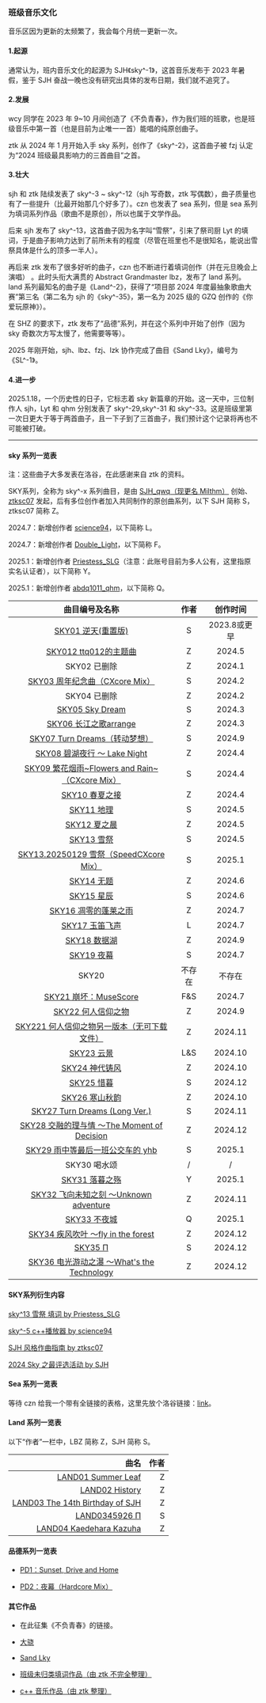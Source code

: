 ### 班级音乐文化

音乐区因为更新的太频繁了，我会每个月统一更新一次。

#### 1.起源

通常认为，班内音乐文化的起源为 SJH《sky^-1》，这首音乐发布于 2023 年暑假，鉴于 SJH 奋战一晚也没有研究出具体的发布日期，我们就不追究了。

#### 2.发展

wcy 同学在 2023 年 9~10 月间创造了《不负青春》，作为我们班的班歌，也是班级音乐中第一首（也是目前为止唯一一首）能唱的纯原创曲子。

ztk 从 2024 年 1 月开始入手 sky 系列，创作了《sky^-2》，这首曲子被 fzj 认定为“2024 班级最具影响力的三首曲目”之首。

#### 3.壮大

sjh 和 ztk 陆续发表了 sky^-3 ~ sky^-12（sjh 写奇数，ztk 写偶数），曲子质量也有了一些提升（比最开始那几个好多了）。czn 也发表了 sea 系列，但是 sea 系列为填词系列作品（歌曲不是原创），所以也属于文学作品。

后来 sjh 发布了 sky^-13，这首曲子因为名字叫“雪祭”，引来了祭司厨 Lyt 的填词，于是曲子影响力达到了前所未有的程度（尽管在班里也不是很知名，能说出雪祭具体是什么的顶多一半人）。

再后来 ztk 发布了很多好听的曲子，czn 也不断进行着填词创作（并在元旦晚会上演唱） 。此时头衔大满贯的 Abstract Grandmaster lbz，发布了 land 系列。land 系列最知名的曲子是《Land^-2》，获得了“项目部 2024 年度最抽象歌曲大赛”第三名（第二名为 sjh 的《sky^-35》，第一名为 2025 级的 GZQ 创作的《你爱玩原神》）。

在 SHZ 的要求下，ztk 发布了“品德”系列，并在这个系列中开始了创作（因为 sky 奇数次方写太慢了，他需要等等）。

2025 年刚开始，sjh、lbz、fzj、lzk 协作完成了曲目《Sand Lky》，编号为《SL^-1》。

#### 4.进一步

2025.1.18，一个历史性的日子，它标志着 sky 新篇章的开始。这一天中，三位制作人 sjh，Lyt 和 qhm 分别发表了 sky^-29,sky^-31 和 sky^-33。这是班级里第一次日更大于等于两首曲子，且一下子到了三首曲子，我们预计这个记录将再也不可能被打破。

_____

#### sky 系列一览表

注：这些曲子大多发表在洛谷，在此感谢来自 ztk 的资料。

SKY系列，全称为 sky^-x 系列曲目，是由 [SJH_qwq（现更名 Milthm）](https://www.luogu.com.cn/user/761125) 创始、[ztksc07](https://www.luogu.com.cn/user/711859) 发起，后有多位创作者加入共同制作的原创曲系列，以下 SJH 简称 S，ztksc07 简称 Z。

2024.7：新增创作者 [science94](https://www.luogu.com.cn/user/1099083)，以下简称 L。

2024.7：新增创作者 [Double_Light](https://www.luogu.com.cn/user/761137)，以下简称 F。

2025.1：新增创作者 [Priestess_SLG](https://www.luogu.com.cn/user/1254235)（注意：此账号目前为多人公有，这里指原实名认证者），以下简称 Y。

2025.1：新增创作者 [abdq1011_qhm](https://www.luogu.com.cn/user/1263859)，以下简称 Q。

| 曲目编号及名称 | 作者 | 创作时间 |
| :----------: | :----------: | :----------: |
| [SKY01 逆天(重置版)](https://www.luogu.com.cn/problem/U321043) | S | 2023.8或更早 |
| [SKY012 ttq012的主题曲](https://www.luogu.com.cn/problem/U429283) | Z | 2024.5 |
| SKY02 已删除 | Z  | 2024.1 |
| [SKY03 周年纪念曲（CXcore Mix）](https://www.luogu.com.cn/problem/U409395) | S | 2024.2 |
| SKY04 已删除 | Z | 2024.2 |
| [SKY05 Sky Dream](https://www.luogu.com.cn/problem/U417649) | S | 2024.3 |
| [SKY06 长江之歌arrange](https://www.luogu.com.cn/problem/U416106) | Z | 2024.3 |
| [SKY07 Turn Dreams（转动梦想）](https://www.luogu.com.cn/problem/U477503) | S | 2024.9 |
| [SKY08 碧湖夜行 ～ Lake Night](https://www.luogu.com.cn/problem/U419781) | Z | 2024.4 |
| [SKY09 繁花烟雨~Flowers and Rain~（CXcore Mix）](https://www.luogu.com.cn/problem/U425357) | S | 2024.4 |
| [SKY10 春夏之接](https://www.luogu.com.cn/problem/U424381) | Z | 2024.4 |
| [SKY11 地理](https://www.luogu.com.cn/problem/U428482) | S | 2024.5 |
| [SKY12 夏之晨](https://www.luogu.com.cn/problem/U429841) | Z | 2024.5 |
| [SKY13 雪祭](https://www.luogu.com.cn/problem/U433638) | S | 2024.5 |
| [SKY13.20250129 雪祭（SpeedCXcore Mix）](https://www.luogu.com.cn/problem/U530154) | S | 2025.1 |
| [SKY14 无题](https://www.luogu.com.cn/problem/U441411) | Z | 2024.6 |
| [SKY15 星辰](https://www.luogu.com.cn/problem/U443804) | S | 2024.6 |
| [SKY16 凋零的蓬莱之雨](https://www.luogu.com.cn/problem/U454760) | Z | 2024.7 |
| [SKY17 玉笛飞声](https://www.luogu.com.cn/problem/U453763) | L | 2024.7 |
| [SKY18 数据湖](https://www.luogu.com.cn/problem/U479744) | Z | 2024.9 |
| [SKY19 夜幕](https://www.luogu.com.cn/problem/U455183) | S | 2024.7 |
| SKY20 | 不存在 | 不存在 |
| [SKY21 崩坏：MuseScore](https://www.luogu.com.cn/problem/U455407) | F&S | 2024.7 |
| [SKY22 何人信仰之物](https://www.luogu.com.cn/problem/U475527) | Z | 2024.9 |
| [SKY221 何人信仰之物另一版本（无可下载文件）](https://www.luogu.com.cn/problem/U508857) | Z | 2024.11 |
| [SKY23 云景](https://www.luogu.com.cn/problem/U493832) | L&S | 2024.10 |
| [SKY24 神代铸风](https://www.luogu.com.cn/problem/U489321) | Z | 2024.10 |
| [SKY25 惜暮](https://www.luogu.com.cn/problem/U515491) | S | 2024.12 |
| [SKY26 寒山秋韵](https://www.luogu.com.cn/problem/U491531) | Z | 2024.10 |
| [SKY27 Turn Dreams (Long Ver.)](https://www.luogu.com.cn/problem/U505897) | S | 2024.11 |
| [SKY28 交融的理与情 ～The Moment of Decision](https://www.luogu.com.cn/problem/U511379) | Z | 2024.12 |
| [SKY29 雨中等最后一班公交车的 yhb](https://www.luogu.com.cn/problem/U526038) | S | 2025.1 |
| SKY30 喝水颂 | / | / |
| [SKY31 落暮之殇](https://www.luogu.com.cn/problem/U525993) | Y | 2025.1 |
| [SKY32 飞向未知之刻 ～Unknown adventure](https://www.luogu.com.cn/problem/U503628) | Z | 2024.11 |
| [SKY33 不夜城](https://www.luogu.com.cn/problem/U526049) | Q | 2025.1 |
| [SKY34 疾风吹叶 ～fly in the forest](https://www.luogu.com.cn/problem/U513322) | Z | 2024.12 |
| [SKY35 Π](https://www.luogu.com.cn/problem/U513208) | S | 2024.12 |
| [SKY36 电光游动之瀑 ～What's the Technology](https://www.luogu.com.cn/problem/U518008) | Z | 2024.12 |

#### SKY系列衍生内容

[sky^13 雪祭 填词 by Priestess_SLG](https://www.luogu.com.cn/paste/qcb9b5vk)

[sky^-5 c++播放器 by science94](https://www.luogu.com.cn/problem/U530777)

[SJH 风格作曲指南 by ztksc07](https://www.luogu.com.cn/paste/olvizgrl)

[2024 Sky 之最评选活动 by SJH](https://www.luogu.com/paste/vtc1hpbc)

#### Sea 系列一览表

等待 czn 给我一个带有全链接的表格，这里先放个洛谷链接：[link](https://www.luogu.com/article/aqbnquu1)。

#### Land 系列一览表

以下“作者”一栏中，LBZ 简称 Z，SJH 简称 S。

| 曲名 | 作者 |
| -----------: | -----------: |
|[LAND01 Summer Leaf](https://www.luogu.com.cn/problem/U431209)  |Z  |
| [LAND02 History](https://www.luogu.com.cn/problem/U449323) | Z |
| [LAND03 The 14th Birthday of SJH](https://www.luogu.com.cn/problem/U500038) | Z |
| [LAND0345926 Π](https://www.luogu.com.cn/problem/U513208) | S |
|[LAND04 Kaedehara Kazuha](https://www.luogu.com.cn/problem/U511112)  |Z  |

#### 品德系列一览表

- [PD1：Sunset, Drive and Home](https://www.luogu.com.cn/problem/U510058)

- [PD2：夜幕（Hardcore Mix）](https://www.luogu.com.cn/problem/U522121)

#### 其它作品

- 在此征集《不负青春》的链接。

- [大骁](https://www.luogu.com/article/npaw1tap)

- [Sand Lky](https://www.luogu.com.cn/problem/U521392)

- [班级未归类填词作品（由 ztk 不完全整理）](https://www.luogu.com.cn/paste/a3icx0vi)

- [c++ 音乐作品（由 ztk 整理）](https://www.luogu.com.cn/paste/bkf3ybgj)
